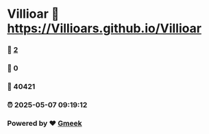 # Villioar :link: https://Villioars.github.io/Villioar 
### :page_facing_up: [2](https://Villioars.github.io/Villioar/tag.html) 
### :speech_balloon: 0 
### :hibiscus: 40421 
### :alarm_clock: 2025-05-07 09:19:12 
### Powered by :heart: [Gmeek](https://github.com/Meekdai/Gmeek)
